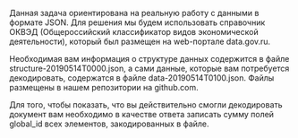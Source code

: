 Данная задача ориентирована на реальную работу с данными в формате JSON. Для решения мы будем использовать справочник ОКВЭД (Общероссийский классификатор видов экономической деятельности), который был размещен на web-портале data.gov.ru.

Необходимая вам информация о структуре данных содержится в файле structure-20190514T0000.json, а сами данные, которые вам потребуется декодировать, содержатся в файле data-20190514T0100.json. Файлы размещены в нашем репозитории на github.com.

Для того, чтобы показать, что вы действительно смогли декодировать документ вам необходимо в качестве ответа записать сумму полей global_id всех элементов, закодированных в файле.